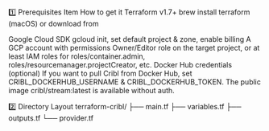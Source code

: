 1️⃣ Prerequisites
Item	How to get it
Terraform v1.7+	brew install terraform (macOS) or download from 

Google Cloud SDK	gcloud init, set default project & zone, enable billing
A GCP account with permissions	Owner/Editor role on the target project, or at least IAM roles for roles/container.admin, roles/resourcemanager.projectCreator, etc.
Docker Hub credentials (optional)	If you want to pull Cribl from Docker Hub, set CRIBL_DOCKERHUB_USERNAME & CRIBL_DOCKERHUB_TOKEN. The public image cribl/stream:latest is available without auth.

2️⃣ Directory Layout
terraform-cribl/
├── main.tf
├── variables.tf
├── outputs.tf
└── provider.tf
